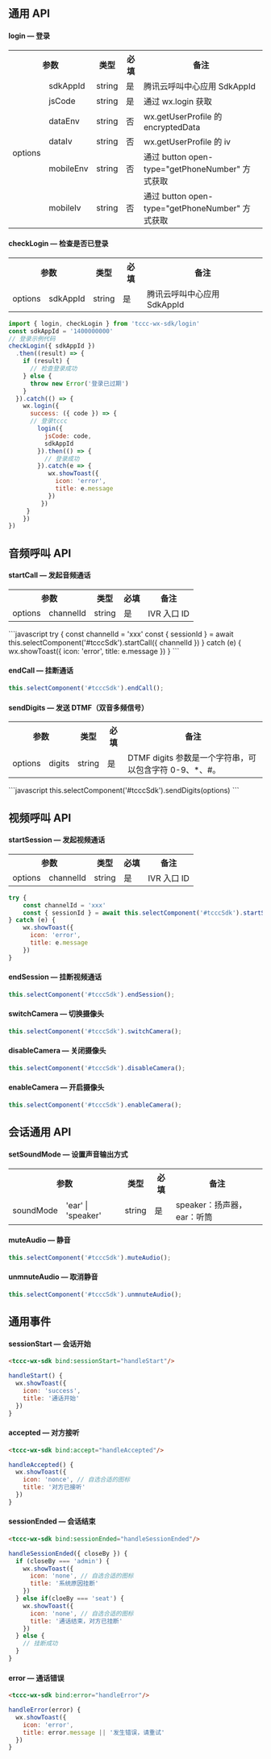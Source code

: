 ## 通用 API
#### login — 登录
<table>
   <tr>
      <th width="0px" style="text-align:center" colspan="2">参数</td>
      <th width="0px" style="text-align:center">类型</td>
      <th width="0px"  style="text-align:center">必填</td>
      <th width="0px"  style="text-align:center">备注</td>
   </tr>
   <tr>
      <td rowspan='6'>options</td>
      <td>sdkAppId</td>
      <td>string</td>
      <td>是</td>
      <td>腾讯云呼叫中心应用 SdkAppId</td>
   </tr>
   <tr>
      <td>jsCode</td>
      <td>string</td>
      <td>是</td>
      <td>通过 wx.login 获取</td>
   </tr>
   <tr>
      <td>dataEnv</td>
      <td>string</td>
      <td>否</td>
      <td>wx.getUserProfile 的 encryptedData</td>
   </tr>
   <tr>
      <td>dataIv</td>
      <td>string</td>
      <td>否</td>
      <td>wx.getUserProfile 的 iv</td>
   </tr>
   <tr>
      <td>mobileEnv</td>
      <td>string</td>
      <td>否</td>
      <td>通过 button open-type="getPhoneNumber" 方式获取</td>
   </tr>
   <tr>
      <td>mobileIv</td>
      <td>string</td>
      <td>否</td>
      <td>通过 button open-type="getPhoneNumber" 方式获取</td>
   </tr>
</table>

#### checkLogin — 检查是否已登录
<table>
   <tr>
      <th width="0px" style="text-align:center" colspan="2">参数</td>
      <th width="0px" style="text-align:center">类型</td>
      <th width="0px"  style="text-align:center">必填</td>
      <th width="0px"  style="text-align:center">备注</td>
   </tr>
   <tr>
      <td rowspan='2'>options</td>
      <td>sdkAppId</td>
      <td>string</td>
      <td>是</td>
      <td>腾讯云呼叫中心应用 SdkAppId</td>
   </tr>
</table>

```javascript
import { login, checkLogin } from 'tccc-wx-sdk/login'
const sdkAppId = '1400000000'
// 登录示例代码
checkLogin({ sdkAppId })
  .then((result) => {   
    if (result) {     
      // 检查登录成功   
    } else {
      throw new Error('登录已过期')
    }
  }).catch(() => {
    wx.login({
      success: ({ code }) => {
      // 登录tccc      
        login({         
          jsCode: code,       
          sdkAppId
        }).then(() => {     
          // 登录成功   
        }).catch(e => {  
           wx.showToast({ 
             icon: 'error',
             title: e.message
           })      
         })
     }
    })
})
```

## 音频呼叫 API
#### startCall — 发起音频通话
<table>
   <tr>
      <th width="0px" style="text-align:center" colspan="2">参数</td>
      <th width="0px" style="text-align:center">类型</td>
      <th width="0px"  style="text-align:center">必填</td>
      <th width="0px"  style="text-align:center">备注</td>
   </tr>
   <tr>
      <td rowspan='2'>options</td>
      <td>channelId</td>
      <td>string</td>
      <td>是</td>
      <td>IVR 入口 ID</td>
   </tr>
</table>
```javascript
try {
    const channelId = 'xxx'
    const { sessionId } = await this.selectComponent('#tcccSdk').startCall({ channelId })
} catch (e) {
    wx.showToast({ 
      icon: 'error',
      title: e.message
    })
}
```

#### endCall — 挂断通话
```javascript
this.selectComponent('#tcccSdk').endCall();
```

#### sendDigits — 发送 DTMF（双音多频信号）
<table>
   <tr>
      <th width="0px" style="text-align:center" colspan="2">参数</td>
      <th width="0px" style="text-align:center">类型</td>
      <th width="0px"  style="text-align:center">必填</td>
      <th width="0px"  style="text-align:center">备注</td>
   </tr>
   <tr>
      <td rowspan='2'>options</td>
      <td>digits</td>
      <td>string</td>
      <td>是</td>
      <td>DTMF digits 参数是一个字符串，可以包含字符 0-9、*、#。</td>
   </tr>
</table>
```javascript
this.selectComponent('#tcccSdk').sendDigits(options)
```


## 视频呼叫 API
#### startSession — 发起视频通话
<table>
   <tr>
      <th width="0px" style="text-align:center" colspan="2">参数</td>
      <th width="0px" style="text-align:center">类型</td>
      <th width="0px"  style="text-align:center">必填</td>
      <th width="0px"  style="text-align:center">备注</td>
   </tr>
   <tr>
      <td rowspan='2'>options</td>
      <td>channelId</td>
      <td>string</td>
      <td>是</td>
      <td>IVR 入口 ID</td>
   </tr>
</table>

```javascript
try {
    const channelId = 'xxx'
    const { sessionId } = await this.selectComponent('#tcccSdk').startSession({ channelId })
} catch (e) {
    wx.showToast({ 
      icon: 'error',
      title: e.message
    })
}
```

#### endSession — 挂断视频通话
```javascript
this.selectComponent('#tcccSdk').endSession();
```

#### switchCamera — 切换摄像头
```javascript
this.selectComponent('#tcccSdk').switchCamera();
```


#### disableCamera — 关闭摄像头
```javascript
this.selectComponent('#tcccSdk').disableCamera();
```

#### enableCamera — 开启摄像头
```javascript
this.selectComponent('#tcccSdk').enableCamera();
```

## 会话通用 API
#### setSoundMode — 设置声音输出方式
<table>
   <tr>
      <th width="0px" style="text-align:center" colspan="2">参数</td>
      <th width="0px" style="text-align:center">类型</td>
      <th width="0px"  style="text-align:center">必填</td>
      <th width="0px"  style="text-align:center">备注</td>
   </tr>
   <tr>
      <td rowspan='2'>soundMode</td>
      <td>'ear' | 'speaker'</td>
      <td>string</td>
      <td>是</td>
      <td>speaker：扬声器，ear：听筒</td>
   </tr>
</table>

#### muteAudio — 静音
```javascript
this.selectComponent('#tcccSdk').muteAudio();
```

#### unmnuteAudio — 取消静音
```javascript
this.selectComponent('#tcccSdk').unmnuteAudio();
```

## 通用事件
#### sessionStart — 会话开始
```html
<tccc-wx-sdk bind:sessionStart="handleStart"/>
```
```javascript
handleStart() {
  wx.showToast({
    icon: 'success',
    title: '通话开始'
  })
}
```

#### accepted — 对方接听
```html
<tccc-wx-sdk bind:accept="handleAccepted"/>
```
```javascript
handleAccepted() {
  wx.showToast({
    icon: 'nonce', // 自选合适的图标
    title: '对方已接听'
  })
}
```


#### sessionEnded — 会话结束
```html
<tccc-wx-sdk bind:sessionEnded="handleSessionEnded"/>
```
```javascript
handleSessionEnded({ closeBy }) {
  if (closeBy === 'admin') {
    wx.showToast({
      icon: 'none', // 自选合适的图标
      title: '系统原因挂断'
    })
  } else if(cloeBy === 'seat') {
    wx.showToast({
      icon: 'none', // 自选合适的图标
      title: '通话结束，对方已挂断'
    })   
  } else {
    // 挂断成功   
  }
}
```

#### error — 通话错误
```html
<tccc-wx-sdk bind:error="handleError"/>
```
```javascript
handleError(error) {
  wx.showToast({
    icon: 'error',
    title: error.message || '发生错误，请重试'
  })
}
```
